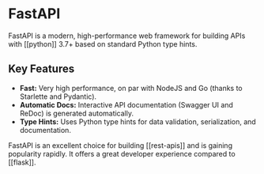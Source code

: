 # FastAPI

FastAPI is a modern, high-performance web framework for building APIs with [[python]] 3.7+ based on standard Python type hints.

## Key Features

- **Fast:** Very high performance, on par with NodeJS and Go (thanks to Starlette and Pydantic).
- **Automatic Docs:** Interactive API documentation (Swagger UI and ReDoc) is generated automatically.
- **Type Hints:** Uses Python type hints for data validation, serialization, and documentation.

FastAPI is an excellent choice for building [[rest-apis]] and is gaining popularity rapidly. It offers a great developer experience compared to [[flask]].
